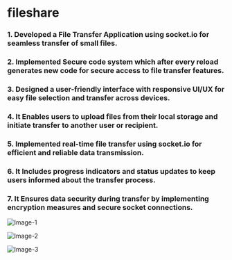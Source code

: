 # fileshare

### 1. Developed a File Transfer Application using socket.io for seamless transfer of small files. 
### 2. Implemented Secure code system which after every reload generates new code for secure access to file transfer features. 
### 3. Designed a user-friendly interface with responsive UI/UX for easy file selection and transfer across devices. 
### 4. It Enables users to upload files from their local storage and initiate transfer to another user or recipient. 
### 5. Implemented real-time file transfer using socket.io for efficient and reliable data transmission. 
### 6. It Includes progress indicators and status updates to keep users informed about the transfer process. 
### 7. It Ensures data security during transfer by implementing encryption measures and secure socket connections.

![Image-1](https://github.com/ShaksRA/fileshare/assets/144421923/687899c3-dba3-440b-9da5-a487e364d0d9)


![Image-2](https://github.com/ShaksRA/fileshare/assets/144421923/4fcf357b-3fd5-4f62-85a2-c11510e2df34)


![Image-3](https://github.com/ShaksRA/fileshare/assets/144421923/e4bb260b-6357-4886-b5fc-e01d4a2b04ab)
